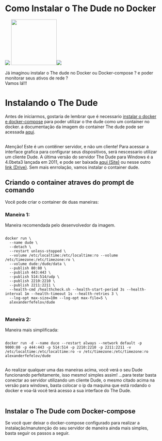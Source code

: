 # Como Instalar o The Dude no Docker
<img src="http://pauloeugenio.com.br/img/theDude.png">    <img src="https://cdn-icons-png.flaticon.com/512/37/37770.png" height="150"><img src="https://raw.githubusercontent.com/docker/compose/v2/logo.png">

Já imaginou instalar o The dude no Docker ou Docker-compose ? e poder monitorar seus ativos de rede ?</br>
Vamos lá!!!

<h1>Instalando o The Dude</h1>
Antes de iniciarmos, gostaria de lembrar que é necessario <a target="_blank" href="https://github.com/pauloeugenio/docker">instalar o docker e docker-compose</a> para poder utilizar o the dude como um container no docker. a documentação da imagem do container The dude pode ser acessada <a target="_blank" href="https://hub.docker.com/r/alexanderfefelov/dude">aqui</a>.</br><br/>

Atenção! Este é um contêiner servidor, e não um cliente! Para acessar a interface grafica para configurar seus dispositivos, será nescessario utilizar um cliente Dude. A última versão do servidor The Dude para Windows é a 4.0beta3 lançada em 2011, e pode ser baixada <a target="blank" href="http://www.pauloeugenio.com.br/docs/dude-install-4.0beta3.zip">aqui (Site)</a> ou nesse outro <a href="https://drive.google.com/file/d/1BUhiSW_vUd9BcFgOVsShawxqHIG7pX25/view?usp=sharing">link (Drive)</a>. Sem mais enrrolação, vamos instalar o container dude.

<h2>Criando o container atraves do prompt de comando</h2>
Você pode criar o container de duas maneiras:
<h3>Maneira 1:</h3>
Maneira recomendada pelo desenvolvedor da imagem.
<pre>
<code>
docker run \
  --name dude \
  --detach \
  --restart unless-stopped \
  --volume /etc/localtime:/etc/localtime:ro --volume /etc/timezone:/etc/timezone:ro \
  --volume dude:/dude/data \
  --publish 80:80 \
  --publish 443:443 \
  --publish 514:514/udp \
  --publish 2210:2210 \
  --publish 2211:2211 \
  --health-cmd /healthcheck.sh --health-start-period 3s --health-interval 1m --health-timeout 1s --health-retries 3 \
  --log-opt max-size=10m --log-opt max-file=5 \
  alexanderfefelov/dude
</code>
</pre>
<h3>Maneira 2:</h3>
Maneira mais simplificada:
<pre>
<code>
docker run -d --name duce --restart always --network default -p 9000:80 -p 444:443 -p 514:514 -p 2210:2210 -p 2211:2211 -v /etc/localtime:/etc/localtime:ro -v /etc/timezone:/etc/timezone:ro alexanderfefelov/dude
</code>
</pre>

Ao realizar qualquer uma das maneiras acima, você verá o seu Dude funcionando perfeitamente, isso mesmo! simples assim! ...para testar basta conectar ao servidor utilizando um cliente Dude, o mesmo citado acima na versão para windows, basta colocar o ip da maquina que está rodando o docker e voa-lá você terá acesso a sua interface do The Dude.</br></br>

<h2>Instalar o The Dude com Docker-compose</h2>
Se você quer deixar o docker-compose configurado para realizar a instalação/manutenção do seu servidor de maneira ainda mais simples, basta seguir os passos a seguir. 
